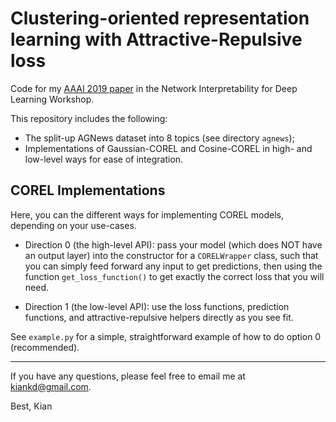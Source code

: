 # Clustering-oriented representation learning with Attractive-Repulsive loss
Code for my [AAAI 2019 paper](https://arxiv.org/abs/1812.07627) in the 
Network Interpretability for Deep Learning Workshop.

This repository includes the following:
- The split-up AGNews dataset into 8 topics (see directory `agnews`);
- Implementations of Gaussian-COREL and Cosine-COREL in high- and low-level ways for ease of integration.

## COREL Implementations
Here, you can the different ways for implementing COREL models, depending on your use-cases.

- Direction 0 (the high-level API): pass your model (which does NOT have an output layer) into the constructor for a  `CORELWrapper` class, such that you can simply feed forward any input to get predictions, then using the function `get_loss_function()` to get exactly the correct loss that you will need.

- Direction 1 (the low-level API): use the loss functions, prediction functions, and attractive-repulsive helpers directly as you see fit.

See `example.py` for a simple, straightforward example of how to do option 0 (recommended).

---
If you have any questions, please feel free to email me at kiankd@gmail.com.

Best,
Kian 

